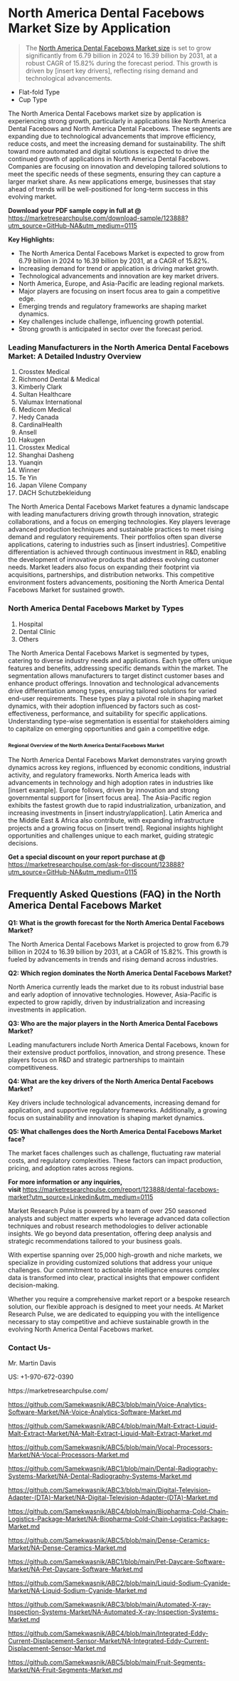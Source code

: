 <h1>North America Dental Facebows Market&nbsp;Size by Application</h1><blockquote><p>The <a href="https://marketresearchpulse.com/download-sample/123888?utm_source=GitHub-NA&amp;utm_medium=0115">North America Dental Facebows Market size</a> is set to grow significantly from 6.79 billion in 2024 to 16.39 billion by 2031, at a robust CAGR of 15.82% during the forecast period. This growth is driven by [insert key drivers], reflecting rising demand and technological advancements.</p></blockquote><ul><li>Flat-fold Type <li> Cup Type</li></ul><p>The North America Dental Facebows market size by application is experiencing strong growth, particularly in applications like North America Dental Facebows and North America Dental Facebows. These segments are expanding due to technological advancements that improve efficiency, reduce costs, and meet the increasing demand for sustainability. The shift toward more automated and digital solutions is expected to drive the continued growth of applications in North America Dental Facebows. Companies are focusing on innovation and developing tailored solutions to meet the specific needs of these segments, ensuring they can capture a larger market share. As new applications emerge, businesses that stay ahead of trends will be well-positioned for long-term success in this evolving market.</p><p><strong>Download your PDF sample copy in full at @ </strong><a href="https://marketresearchpulse.com/download-sample/123888?utm_source=GitHub-NA&amp;utm_medium=0115">https://marketresearchpulse.com/download-sample/123888?utm_source=GitHub-NA&amp;utm_medium=0115</a></p><p><strong>Key Highlights: </strong></p><ul><li>The North America Dental Facebows Market is expected to grow from 6.79 billion in 2024 to 16.39 billion by 2031, at a CAGR of 15.82%.</li><li>Increasing demand for trend or application is driving market growth.</li><li>Technological advancements and innovation are key market drivers.</li><li>North America, Europe, and Asia-Pacific are leading regional markets.</li><li>Major players are focusing on insert focus area to gain a competitive edge.</li><li>Emerging trends and regulatory frameworks are shaping market dynamics.</li><li>Key challenges include challenge, influencing growth potential.</li><li>Strong growth is anticipated in sector over the forecast period.</li></ul><h3>Leading Manufacturers in the North America Dental Facebows Market: A Detailed Industry Overview</h3><ol><li>Crosstex Medical</li><li>Richmond Dental & Medical</li><li>Kimberly Clark</li><li>Sultan Healthcare</li><li>Valumax International</li><li>Medicom Medical</li><li>Hedy Canada</li><li>CardinalHealth</li><li>Ansell</li><li>Hakugen</li><li>Crosstex Medical</li><li>Shanghai Dasheng</li><li>Yuanqin</li><li>Winner</li><li>Te Yin</li><li>Japan Vilene Company</li><li>DACH Schutzbekleidung</li></ol><div class="flex max-w-full flex-col flex-grow"><div class="min-h-8 text-message flex w-full flex-col items-end gap-2 whitespace-normal break-words [.text-message+&amp;]:mt-5" dir="auto" data-message-author-role="assistant" data-message-id="fd8432e4-4910-450d-b182-61b7bfb0a01f" data-message-model-slug="gpt-4o"><div class="flex w-full flex-col gap-1 empty:hidden first:pt-[3px]"><div class="markdown prose w-full break-words dark:prose-invert light"><p>The North America Dental Facebows Market features a dynamic landscape with leading manufacturers driving growth through innovation, strategic collaborations, and a focus on emerging technologies. Key players leverage advanced production techniques and sustainable practices to meet rising demand and regulatory requirements. Their portfolios often span diverse applications, catering to industries such as [insert industries]. Competitive differentiation is achieved through continuous investment in R&amp;D, enabling the development of innovative products that address evolving customer needs. Market leaders also focus on expanding their footprint via acquisitions, partnerships, and distribution networks. This competitive environment fosters advancements, positioning the North America Dental Facebows Market for sustained growth.</p></div></div></div></div><h3>North America Dental Facebows Market by Types</h3><ol><li>Hospital <li> Dental Clinic <li> Others</li></ol><div class="flex max-w-full flex-col flex-grow"><div class="min-h-8 text-message flex w-full flex-col items-end gap-2 whitespace-normal break-words [.text-message+&amp;]:mt-5" dir="auto" data-message-author-role="assistant" data-message-id="084470be-0bb7-4664-bddf-5156b4f41249" data-message-model-slug="gpt-4o-mini"><div class="flex w-full flex-col gap-1 empty:hidden first:pt-[3px]"><div class="markdown prose w-full break-words dark:prose-invert light"><p>The North America Dental Facebows Market is segmented by types, catering to diverse industry needs and applications. Each type offers unique features and benefits, addressing specific demands within the market. The segmentation allows manufacturers to target distinct customer bases and enhance product offerings. Innovation and technological advancements drive differentiation among types, ensuring tailored solutions for varied end-user requirements. These types play a pivotal role in shaping market dynamics, with their adoption influenced by factors such as cost-effectiveness, performance, and suitability for specific applications. Understanding type-wise segmentation is essential for stakeholders aiming to capitalize on emerging opportunities and gain a competitive edge.</p></div></div></div></div><h3><span style="font-size: 11px;">Regional Overview of the North America Dental Facebows Market</span></h3><div class="flex max-w-full flex-col flex-grow"><div class="min-h-8 text-message flex w-full flex-col items-end gap-2 whitespace-normal break-words [.text-message+&amp;]:mt-5" dir="auto" data-message-author-role="assistant" data-message-id="e9038762-ce64-4e30-91c9-9bd413514231" data-message-model-slug="gpt-4o-mini"><div class="flex w-full flex-col gap-1 empty:hidden first:pt-[3px]"><div class="markdown prose w-full break-words dark:prose-invert light"><p>The North America Dental Facebows Market demonstrates varying growth dynamics across key regions, influenced by economic conditions, industrial activity, and regulatory frameworks. North America leads with advancements in technology and high adoption rates in industries like [insert example]. Europe follows, driven by innovation and strong governmental support for [insert focus area]. The Asia-Pacific region exhibits the fastest growth due to rapid industrialization, urbanization, and increasing investments in [insert industry/application]. Latin America and the Middle East &amp; Africa also contribute, with expanding infrastructure projects and a growing focus on [insert trend]. Regional insights highlight opportunities and challenges unique to each market, guiding strategic decisions.</p></div></div></div></div><p><strong>Get a special discount on your report purchase at @ </strong><a href="https://marketresearchpulse.com/ask-for-discount/123888?utm_source=GitHub-NA&amp;utm_medium=0115">https://marketresearchpulse.com/ask-for-discount/123888?utm_source=GitHub-NA&amp;utm_medium=0115</a></p><h2>Frequently Asked Questions (FAQ) in the North America Dental Facebows Market</h2><p><strong>Q1: What is the growth forecast for the North America Dental Facebows Market?</strong></p><p>The North America Dental Facebows Market is projected to grow from 6.79 billion in 2024 to 16.39 billion by 2031, at a CAGR of 15.82%. This growth is fueled by advancements in trends and rising demand across industries.</p><p><strong>Q2: Which region dominates the North America Dental Facebows Market?</strong></p><p>North America currently leads the market due to its robust industrial base and early adoption of innovative technologies. However, Asia-Pacific is expected to grow rapidly, driven by industrialization and increasing investments in application.</p><p><strong>Q3: Who are the major players in the North America Dental Facebows Market?</strong></p><p>Leading manufacturers include North America Dental Facebows, known for their extensive product portfolios, innovation, and strong presence. These players focus on R&amp;D and strategic partnerships to maintain competitiveness.</p><p><strong>Q4: What are the key drivers of the North America Dental Facebows Market?</strong></p><p>Key drivers include technological advancements, increasing demand for application, and supportive regulatory frameworks. Additionally, a growing focus on sustainability and innovation is shaping market dynamics.</p><p><strong>Q5: What challenges does the North America Dental Facebows Market face?</strong></p><p>The market faces challenges such as challenge, fluctuating raw material costs, and regulatory complexities. These factors can impact production, pricing, and adoption rates across regions.</p><p><strong>For more information or any inquiries, visit&nbsp;</strong><a href="https://marketresearchpulse.com/report/123888/dental-facebows-market?utm_source=Linkedin&utm_medium=0115">https://marketresearchpulse.com/report/123888/dental-facebows-market?utm_source=Linkedin&utm_medium=0115</a></p><p>Market Research Pulse is powered by a team of over 250 seasoned analysts and subject matter experts who leverage advanced data collection techniques and robust research methodologies to deliver actionable insights. We go beyond data presentation, offering deep analysis and strategic recommendations tailored to your business goals.</p><p>With expertise spanning over 25,000 high-growth and niche markets, we specialize in providing customized solutions that address your unique challenges. Our commitment to actionable intelligence ensures complex data is transformed into clear, practical insights that empower confident decision-making.</p><p>Whether you require a comprehensive market report or a bespoke research solution, our flexible approach is designed to meet your needs. At Market Research Pulse, we are dedicated to equipping you with the intelligence necessary to stay competitive and achieve sustainable growth in the evolving North America Dental Facebows market.</p><h3><strong>Contact Us-</strong></h3><p>Mr. Martin Davis</p><p>US: +1-970-672-0390</p><p>https://marketresearchpulse.com/</p><p><a href="https://github.com/Samekwasnik/ABC3/blob/main/Voice-Analytics-Software-Market/NA-Voice-Analytics-Software-Market.md">https://github.com/Samekwasnik/ABC3/blob/main/Voice-Analytics-Software-Market/NA-Voice-Analytics-Software-Market.md</a></p><p><a href="https://github.com/Samekwasnik/ABC4/blob/main/Malt-Extract-Liquid-Malt-Extract-Market/NA-Malt-Extract-Liquid-Malt-Extract-Market.md">https://github.com/Samekwasnik/ABC4/blob/main/Malt-Extract-Liquid-Malt-Extract-Market/NA-Malt-Extract-Liquid-Malt-Extract-Market.md</a></p><p><a href="https://github.com/Samekwasnik/ABC5/blob/main/Vocal-Processors-Market/NA-Vocal-Processors-Market.md">https://github.com/Samekwasnik/ABC5/blob/main/Vocal-Processors-Market/NA-Vocal-Processors-Market.md</a></p><p><a href="https://github.com/Samekwasnik/ABC1/blob/main/Dental-Radiography-Systems-Market/NA-Dental-Radiography-Systems-Market.md">https://github.com/Samekwasnik/ABC1/blob/main/Dental-Radiography-Systems-Market/NA-Dental-Radiography-Systems-Market.md</a></p><p><a href="https://github.com/Samekwasnik/ABC3/blob/main/Digital-Television-Adapter-(DTA)-Market/NA-Digital-Television-Adapter-(DTA)-Market.md">https://github.com/Samekwasnik/ABC3/blob/main/Digital-Television-Adapter-(DTA)-Market/NA-Digital-Television-Adapter-(DTA)-Market.md</a></p><p><a href="https://github.com/Samekwasnik/ABC4/blob/main/Biopharma-Cold-Chain-Logistics-Package-Market/NA-Biopharma-Cold-Chain-Logistics-Package-Market.md">https://github.com/Samekwasnik/ABC4/blob/main/Biopharma-Cold-Chain-Logistics-Package-Market/NA-Biopharma-Cold-Chain-Logistics-Package-Market.md</a></p><p><a href="https://github.com/Samekwasnik/ABC5/blob/main/Dense-Ceramics-Market/NA-Dense-Ceramics-Market.md">https://github.com/Samekwasnik/ABC5/blob/main/Dense-Ceramics-Market/NA-Dense-Ceramics-Market.md</a></p><p><a href="https://github.com/Samekwasnik/ABC1/blob/main/Pet-Daycare-Software-Market/NA-Pet-Daycare-Software-Market.md">https://github.com/Samekwasnik/ABC1/blob/main/Pet-Daycare-Software-Market/NA-Pet-Daycare-Software-Market.md</a></p><p><a href="https://github.com/Samekwasnik/ABC2/blob/main/Liquid-Sodium-Cyanide-Market/NA-Liquid-Sodium-Cyanide-Market.md">https://github.com/Samekwasnik/ABC2/blob/main/Liquid-Sodium-Cyanide-Market/NA-Liquid-Sodium-Cyanide-Market.md</a></p><p><a href="https://github.com/Samekwasnik/ABC3/blob/main/Automated-X-ray-Inspection-Systems-Market/NA-Automated-X-ray-Inspection-Systems-Market.md">https://github.com/Samekwasnik/ABC3/blob/main/Automated-X-ray-Inspection-Systems-Market/NA-Automated-X-ray-Inspection-Systems-Market.md</a></p><p><a href="https://github.com/Samekwasnik/ABC4/blob/main/Integrated-Eddy-Current-Displacement-Sensor-Market/NA-Integrated-Eddy-Current-Displacement-Sensor-Market.md">https://github.com/Samekwasnik/ABC4/blob/main/Integrated-Eddy-Current-Displacement-Sensor-Market/NA-Integrated-Eddy-Current-Displacement-Sensor-Market.md</a></p><p><a href="https://github.com/Samekwasnik/ABC5/blob/main/Fruit-Segments-Market/NA-Fruit-Segments-Market.md">https://github.com/Samekwasnik/ABC5/blob/main/Fruit-Segments-Market/NA-Fruit-Segments-Market.md</a></p>
